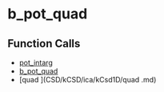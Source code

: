 # b_pot_quad

## Function Calls
- [pot_intarg](pot_intarg.md)
- [b_pot_quad](b_pot_quad.md)
- [quad ](CSD/kCSD/ica/kCsd1D/quad .md)
